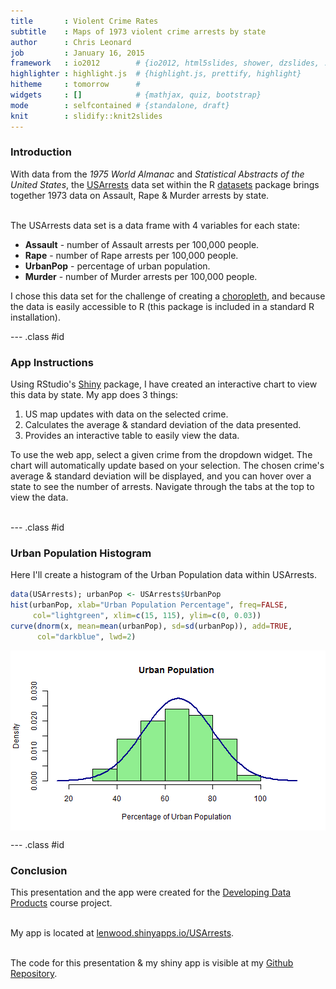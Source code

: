 ```yaml
---
title       : Violent Crime Rates
subtitle    : Maps of 1973 violent crime arrests by state
author      : Chris Leonard
job         : January 16, 2015
framework   : io2012        # {io2012, html5slides, shower, dzslides, ...}
highlighter : highlight.js  # {highlight.js, prettify, highlight}
hitheme     : tomorrow      # 
widgets     : []            # {mathjax, quiz, bootstrap}
mode        : selfcontained # {standalone, draft}
knit        : slidify::knit2slides
---
```

<style>
em {font-style: italic}
strong {font-weight: bold}
</style>

### Introduction

With data from the *1975 World Almanac* and *Statistical Abstracts of the United States*, the [USArrests](http://stat.ethz.ch/R-manual/R-devel/library/datasets/html/USArrests.html) data set within the R [datasets](http://stat.ethz.ch/R-manual/R-patched/library/datasets/html/00Index.html) package brings together 1973 data on Assault, Rape & Murder arrests by state.<br /><br />

The USArrests data set is a data frame with 4 variables for each state:
 - **Assault** - number of Assault arrests per 100,000 people.
 - **Rape** - number of Rape arrests per 100,000 people.
 - **UrbanPop** - percentage of urban population.
 - **Murder** - number of Murder arrests per 100,000 people.

I chose this data set for the challenge of creating a [choropleth](https://en.wikipedia.org/wiki/Choropleth_map), and because the data is easily accessible to R (this package is included in a standard R installation).

--- .class #id 

### App Instructions

Using RStudio's [Shiny](http://shiny.rstudio.com/) package, I have created an interactive chart to view this data by state. My app does 3 things:
  1. US map updates with data on the selected crime.
  2. Calculates the average & standard deviation of the data presented.
  3. Provides an interactive table to easily view the data.

To use the web app, select a given crime from the dropdown widget. The chart will automatically update based on your selection. The chosen crime's average & standard deviation will be displayed, and you can hover over a state to see the number of arrests. Navigate through the tabs at the top to view the data.<br /><br />

--- .class #id

### Urban Population Histogram

Here I'll create a histogram of the Urban Population data within USArrests.


```r
data(USArrests); urbanPop <- USArrests$UrbanPop
hist(urbanPop, xlab="Urban Population Percentage", freq=FALSE, 
     col="lightgreen", xlim=c(15, 115), ylim=c(0, 0.03))
curve(dnorm(x, mean=mean(urbanPop), sd=sd(urbanPop)), add=TRUE, 
      col="darkblue", lwd=2)
```

<img src="assets/fig/unnamed-chunk-1-1.png" title="plot of chunk unnamed-chunk-1" alt="plot of chunk unnamed-chunk-1" style="display: block; margin: auto;" />

--- .class #id

### Conclusion

This presentation and the app were created for the [Developing Data Products](https://www.coursera.org/course/devdataprod) course project.<br /><br />

My app is located at [lenwood.shinyapps.io/USArrests](https://lenwood.shinyapps.io/USArrests/).<br /><br />

The code for this presentation & my shiny app is visible at my [Github Repository](https://github.com/lenwood/USArrests).

